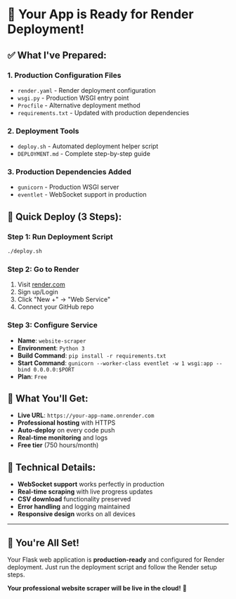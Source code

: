 # 🎉 **Your App is Ready for Render Deployment!**

## ✅ **What I've Prepared:**

### **1. Production Configuration Files**
- `render.yaml` - Render deployment configuration
- `wsgi.py` - Production WSGI entry point
- `Procfile` - Alternative deployment method
- `requirements.txt` - Updated with production dependencies

### **2. Deployment Tools**
- `deploy.sh` - Automated deployment helper script
- `DEPLOYMENT.md` - Complete step-by-step guide

### **3. Production Dependencies Added**
- `gunicorn` - Production WSGI server
- `eventlet` - WebSocket support in production

## 🚀 **Quick Deploy (3 Steps):**

### **Step 1: Run Deployment Script**
```bash
./deploy.sh
```

### **Step 2: Go to Render**
1. Visit [render.com](https://render.com)
2. Sign up/Login
3. Click "New +" → "Web Service"
4. Connect your GitHub repo

### **Step 3: Configure Service**
- **Name**: `website-scraper`
- **Environment**: `Python 3`
- **Build Command**: `pip install -r requirements.txt`
- **Start Command**: `gunicorn --worker-class eventlet -w 1 wsgi:app --bind 0.0.0.0:$PORT`
- **Plan**: `Free`

## 🌟 **What You'll Get:**

- **Live URL**: `https://your-app-name.onrender.com`
- **Professional hosting** with HTTPS
- **Auto-deploy** on every code push
- **Real-time monitoring** and logs
- **Free tier** (750 hours/month)

## 🔧 **Technical Details:**

- **WebSocket support** works perfectly in production
- **Real-time scraping** with live progress updates
- **CSV download** functionality preserved
- **Error handling** and logging maintained
- **Responsive design** works on all devices

---

## 🎯 **You're All Set!**

Your Flask web application is **production-ready** and configured for Render deployment. Just run the deployment script and follow the Render setup steps.

**Your professional website scraper will be live in the cloud!** 🚀
